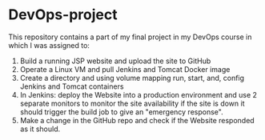 # DevOps-project
This repository contains a part of my final project in my DevOps course in which I was assigned to:
1.	Build a running JSP website and upload the site to GitHub
2.	Operate a Linux VM and pull Jenkins and Tomcat Docker image
3.	Create a directory and using volume mapping run, start, and, config  Jenkins and Tomcat containers
4.	In Jenkins: deploy the Website into a production environment and use 2 separate monitors to monitor the site availability if the site is down it should trigger the build job to give an "emergency response". 
5.	Make a change in the GitHub repo and check if the Website responded as it should. 
